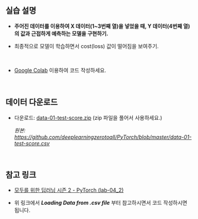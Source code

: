 ## 실습 설명

- **주어진 데이터를 이용하여 X 데이터(1~3번째 열)을 넣었을 때, Y 데이터(4번째 열)의 값과 근접하게 예측하는 모델을 구현하기.**

- 최종적으로 모델이 학습하면서 cost(loss) 값이 떨어짐을 보여주기.
<br>

- [Google Colab](https://colab.research.google.com/notebooks/intro.ipynb) 이용하여 코드 작성하세요.

<br>

## 데이터 다운로드

- 다운로드: [data-01-test-score.zip](https://github.com/Artinto/Online-edu/files/5055110/data-01-test-score.zip) (zip 파일을 풀어서 사용하세요.)

   *원본: https://github.com/deeplearningzerotoall/PyTorch/blob/master/data-01-test-score.csv*
<br>

## 참고 링크

- [모두를 위한 딥러닝 시즌 2 - PyTorch (lab-04_2)](https://github.com/deeplearningzerotoall/PyTorch/blob/master/lab-04_2_load_data.ipynb)

- 위 링크에서 ***Loading Data from .csv file*** 부터 참고하시면서 코드 작성하시면 됩니다.
